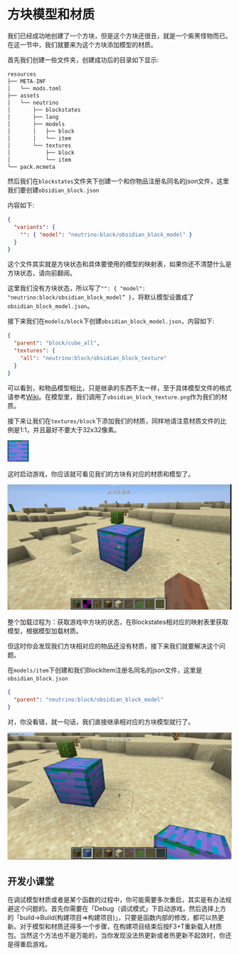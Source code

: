 # 方块模型和材质

我们已经成功地创建了一个方块，但是这个方块还很丑，就是一个紫黑怪物而已。在这一节中，我们就要来为这个方块添加模型的材质。

首先我们创建一些文件夹，创建成功后的目录如下显示:

```
resources
├── META-INF
│   └── mods.toml
├── assets
│   └── neutrino
│       ├── blockstates
│       ├── lang
│       ├── models
│       │   ├── block
│       │   └── item
│       └── textures
│           ├── block
│           └── item
└── pack.mcmeta
```

然后我们在`blockstates`文件夹下创建一个和你物品注册名同名的json文件，这里我们要创建`obsidian_block.json`

内容如下:

```json
{
  "variants": {
    "": { "model": "neutrino:block/obsidian_block_model" }
  }
}
```

这个文件其实就是方块状态和具体要使用的模型的映射表，如果你还不清楚什么是方块状态，请向前翻阅。

这里我们没有方块状态，所以写了`"": { "model": "neutrino:block/obsidian_block_model” }`，将默认模型设置成了`obsidian_block_model.json`。

接下来我们在`models/block`下创建`obsidian_block_model.json`，内容如下:

```json
{
  "parent": "block/cube_all",
  "textures": {
    "all": "neutrino:block/obsidian_block_texture"
  }
}
```

可以看到，和物品模型相比，只是继承的东西不太一样，至于具体模型文件的格式请参考[Wiki](https://minecraft-zh.gamepedia.com/index.php?title=模型&variant=zh)。在模型里，我们调用了`obsidian_block_texture.png`作为我们的材质。

接下来让我们在`textures/block`下添加我们的材质，同样地请注意材质文件的比例是1:1，并且最好不要大于32x32像素。

<img src="modelandtextures.assets/obsdian_block.png" alt="obsdian_block" style="zoom:300%;" />



这时启动游戏，你应该就可看见我们的方块有对应的材质和模型了。

![image-20200428181816541](modelandtextures.assets/image-20200428181816541.png)

整个加载过程为：获取游戏中方块的状态，在Blockstates相对应的映射表里获取模型，根据模型加载材质。

但这时你会发现我们方块相对应的物品还没有材质，接下来我们就要解决这个问题。

在`models/item`下创建和我们BlockItem注册名同名的json文件，这里是`obsidian_block.json`

```json
{
  "parent": "neutrino:block/obsidian_block_model"
}
```

对，你没看错，就一句话，我们直接继承相对应的方块模型就行了。

![image-20200428182406212](modelandtextures.assets/image-20200428182406212.png)

## 开发小课堂

在调试模型材质或者是某个函数的过程中，你可能需要多次重启，其实是有办法规避这个问题的。首先你需要在「Debug（调试模式」下启动游戏，然后选择上方的「build->Build(构建项目=>构建项目)」，只要是函数内部的修改，都可以热更新。对于模型和材质还得多一个步骤，在构建项目结束后按F3+T重新载入材质包。当然这个方法也不是万能的，当你发现没法热更新或者热更新不起效时，你还是得重启游戏。